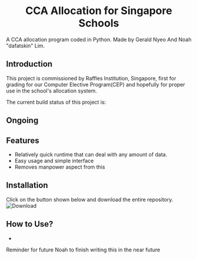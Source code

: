 <h1 align="center">
CCA Allocation for Singapore Schools
</h1>

A CCA allocation program coded in Python. 
Made by Gerald Nyeo And Noah "dafatskin" Lim.

## Introduction
This project is commissioned by Raffles Institution, Singapore, first for grading for our Computer Elective Program(CEP) and hopefully for proper use in the school's allocation system.

The current build status of this project is: 
## Ongoing 

## Features
- Relatively quick runtime that can deal with any amount of data.
- Easy usage and simple interface
- Removes manpower aspect from this 

## Installation
Click on the button shown below and download the entire repository.
![Download](https://github.com/dafatskin/CEP_FinalProject_2018/blob/master/Screenshots/Download.PNG?raw=true)

## How to Use?
- 




Reminder for future Noah to finish writing this in the near future


